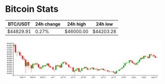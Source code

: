 # Bitcoin Stats

BTC/USDT|24h change|24h high|24h low|
|---|---|---|---|
|$44829.91|0.27%|$46000.00|$44203.28|

<img src="./chart.svg">
